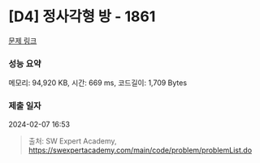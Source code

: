 # [D4] 정사각형 방 - 1861 

[문제 링크](https://swexpertacademy.com/main/code/problem/problemDetail.do?contestProbId=AV5LtJYKDzsDFAXc) 

### 성능 요약

메모리: 94,920 KB, 시간: 669 ms, 코드길이: 1,709 Bytes

### 제출 일자

2024-02-07 16:53



> 출처: SW Expert Academy, https://swexpertacademy.com/main/code/problem/problemList.do